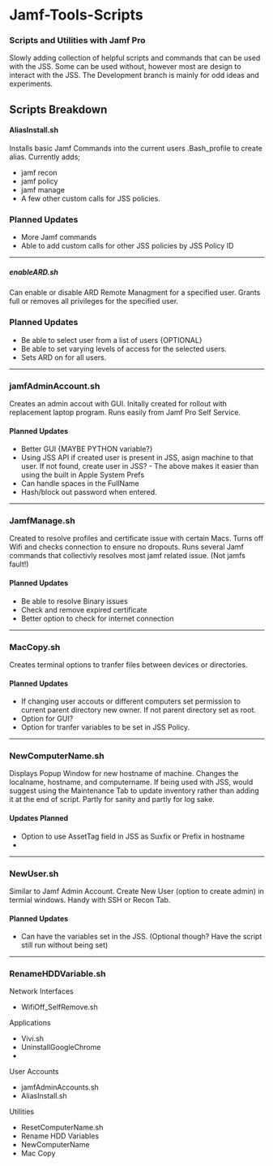 # Jamf-Tools-Scripts

### Scripts and Utilities with Jamf Pro

Slowly adding collection of helpful scripts and commands that can be used with the JSS.
Some can be used without, however most are design to interact with the JSS.
The Development branch is mainly for odd ideas and experiments.

## Scripts Breakdown

#### AliasInstall.sh
Installs basic Jamf Commands into the current users .Bash_profile to create alias.
Currently adds;
  - jamf recon
  - jamf policy
  - jamf manage
  - A few other custom calls for JSS policies.

### Planned Updates
- More Jamf commands
- Able to add custom calls for other JSS policies by JSS Policy ID

--------------------------

##### enableARD.sh
Can enable or disable ARD Remote Managment for a specified user.
Grants full or removes all privileges for the specified user.

### Planned Updates
- Be able to select user from a list of users {OPTIONAL}
- Be able to set varying levels of access for the selected users.
- Sets ARD on for all users.

---------------------------

### jamfAdminAccount.sh
Creates an admin accout with GUI. Initally created for rollout with replacement laptop program.
Runs easily from Jamf Pro Self Service.

#### Planned Updates
- Better GUI {MAYBE PYTHON variable?}
- Using JSS API if created user is present in JSS, asign machine to that user. If not found, create user in JSS?
		- The above makes it easier than using the built in Apple System Prefs
- Can handle spaces in the FullName
- Hash/block out password when entered.

---------------------------

### JamfManage.sh
Created to resolve profiles and certificate issue with certain Macs.
Turns off Wifi and checks connection to ensure no dropouts. Runs several Jamf commands that collectivly resolves most jamf related issue.
(Not jamfs fault!)

#### Planned Updates
- Be able to resolve Binary issues 
- Check and remove expired certificate
- Better option to check for internet connection

---------------------------

### MacCopy.sh
Creates terminal options to tranfer files between devices or directories.

#### Planned Updates
- If changing user accouts or different computers set permission to current parent directory new owner. If not parent directory set as root.
- Option for GUI?
- Option for tranfer variables to be set in JSS Policy.

---------------------------

### NewComputerName.sh
Displays Popup Window for new hostname of machine.
Changes the localname, hostname, and computername.
If being used with JSS, would suggest using the Maintenance Tab to update inventory rather than adding it at the end of script.
Partly for sanity and partly for log sake.

#### Updates Planned 
- Option to use AssetTag field in JSS as Suxfix or Prefix in hostname
- 

---------------------------

### NewUser.sh
Similar to Jamf Admin Account. Create New User (option to create admin) in termial windows. 
Handy with SSH or Recon Tab. 

#### Planned Updates
- Can have the variables set in the JSS. (Optional though? Have the script still run without being set)

---------------------------

### RenameHDDVariable.sh





Network Interfaces

- WifiOff_SelfRemove.sh

Applications
- Vivi.sh
- UninstallGoogleChrome
-

User Accounts
- jamfAdminAccounts.sh
- AliasInstall.sh


Utilities
- ResetComputerName.sh
- Rename HDD Variables
- NewComputerName
- Mac Copy
